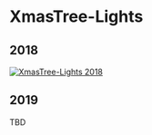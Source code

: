 # XmasTree-Lights

## 2018

[![XmasTree-Lights 2018](https://img.youtube.com/vi/LhJY-IxlkT0/0.jpg)](https://www.youtube.com/watch?v=LhJY-IxlkT0)

## 2019

TBD